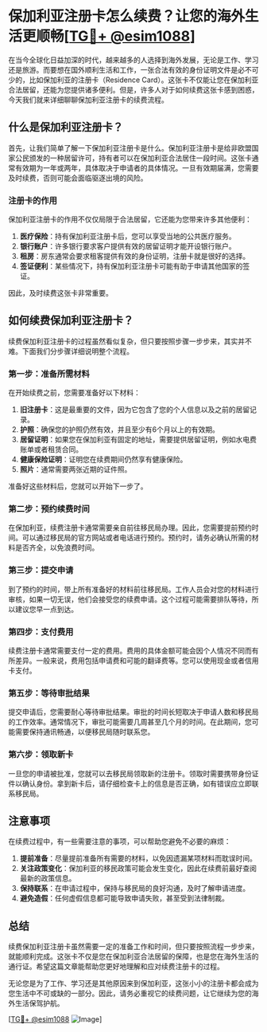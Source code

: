 # 保加利亚注册卡怎么续费？让您的海外生活更顺畅[[TG💪+ @esim1088](https://t.me/s/esim1088)]

在当今全球化日益加深的时代，越来越多的人选择到海外发展，无论是工作、学习还是旅游。而要想在国外顺利生活和工作，一张合法有效的身份证明文件是必不可少的，比如保加利亚的注册卡（Residence Card）。这张卡不仅能让您在保加利亚合法居留，还能为您提供诸多便利。但是，许多人对于如何续费这张卡感到困惑，今天我们就来详细聊聊保加利亚注册卡的续费流程。

## 什么是保加利亚注册卡？

首先，让我们简单了解一下保加利亚注册卡是什么。保加利亚注册卡是给非欧盟国家公民颁发的一种居留许可，持有者可以在保加利亚合法居住一段时间。这张卡通常有效期为一年或两年，具体取决于申请者的具体情况。一旦有效期届满，您需要及时续费，否则可能会面临驱逐出境的风险。

### 注册卡的作用

保加利亚注册卡的作用不仅仅局限于合法居留，它还能为您带来许多其他便利：

1. **医疗保险**：持有保加利亚注册卡后，您可以享受当地的公共医疗服务。
2. **银行账户**：许多银行要求客户提供有效的居留证明才能开设银行账户。
3. **租房**：房东通常会要求租客提供有效的身份证明，注册卡就是很好的选择。
4. **签证便利**：某些情况下，持有保加利亚注册卡可能有助于申请其他国家的签证。

因此，及时续费这张卡非常重要。

## 如何续费保加利亚注册卡？

续费保加利亚注册卡的过程虽然看似复杂，但只要按照步骤一步步来，其实并不难。下面我们分步骤详细说明整个流程。

### 第一步：准备所需材料

在开始续费之前，您需要准备好以下材料：

1. **旧注册卡**：这是最重要的文件，因为它包含了您的个人信息以及之前的居留记录。
2. **护照**：确保您的护照仍然有效，并且至少有6个月以上的有效期。
3. **居留证明**：如果您在保加利亚有固定的地址，需要提供居留证明，例如水电费账单或者租赁合同。
4. **健康保险证明**：证明您在续费期间仍然享有健康保险。
5. **照片**：通常需要两张近期的证件照。

准备好这些材料后，您就可以开始下一步了。

### 第二步：预约续费时间

在保加利亚，续费注册卡通常需要亲自前往移民局办理。因此，您需要提前预约时间。可以通过移民局的官方网站或者电话进行预约。预约时，请务必确认所需的材料是否齐全，以免浪费时间。

### 第三步：提交申请

到了预约的时间，带上所有准备好的材料前往移民局。工作人员会对您的材料进行审核，如果一切无误，他们会接受您的续费申请。这个过程可能需要排队等待，所以建议您早一点到达。

### 第四步：支付费用

续费注册卡通常需要支付一定的费用。费用的具体金额可能会因个人情况不同而有所差异。一般来说，费用包括申请费和可能的翻译费等。您可以使用现金或者信用卡支付。

### 第五步：等待审批结果

提交申请后，您需要耐心等待审批结果。审批的时间长短取决于申请人数和移民局的工作效率。通常情况下，审批可能需要几周甚至几个月的时间。在此期间，您可能需要保持通讯畅通，以便移民局随时联系您。

### 第六步：领取新卡

一旦您的申请被批准，您就可以去移民局领取新的注册卡。领取时需要携带身份证件以确认身份。拿到新卡后，请仔细检查卡上的信息是否正确，如有错误应立即联系移民局。

## 注意事项

在续费过程中，有一些需要注意的事项，可以帮助您避免不必要的麻烦：

1. **提前准备**：尽量提前准备所有需要的材料，以免因遗漏某项材料而耽误时间。
2. **关注政策变化**：保加利亚的移民政策可能会发生变化，因此在续费前最好查阅最新的政策信息。
3. **保持联系**：在申请过程中，保持与移民局的良好沟通，及时了解申请进度。
4. **避免造假**：任何虚假信息都可能导致申请失败，甚至受到法律制裁。

## 总结

续费保加利亚注册卡虽然需要一定的准备工作和时间，但只要按照流程一步步来，就能顺利完成。这张卡不仅是您在保加利亚合法居留的保障，也是您在海外生活的通行证。希望这篇文章能帮助您更好地理解和应对续费注册卡的过程。

无论您是为了工作、学习还是其他原因来到保加利亚，这张小小的注册卡都会成为您生活中不可或缺的一部分。因此，请务必重视它的续费问题，让它继续为您的海外生活保驾护航。

[[TG💪+ @esim1088](https://t.me/s/esim1088) ![Image](https://i.postimg.cc/4NQfJmqS/Snipaste-2025-05-13-00-14-12.png)]